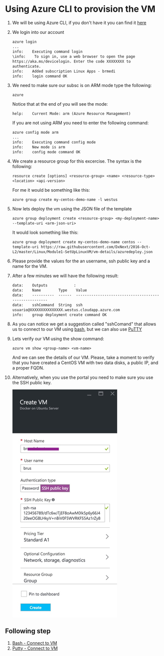 # Using Azure CLI to provision the VM

1. We will be using Azure CLI, if you don't have it you can find it [here](https://azure.microsoft.com/en-us/documentation/articles/xplat-cli-install/)
1. We login into our account
    ```Shell
    azure login
    ...
    info:    Executing command login
    \info:    To sign in, use a web browser to open the page https://aka.ms/devicelogin. Enter the code XXXXXXXX to authenticate.
    info:    Added subscription Linux Apps - brmedi
    info:    login command OK
    ```
1. We need to make sure our subsc is on ARM mode type the following:
    ```Shell
    azure
    ```
    Notice that at the end of you will see the mode:
    ```Shell
    help:    Current Mode: arm (Azure Resource Management)
    ```
    If you are not using ARM you need to enter the following command:
    ```Shell
    azure config mode arm
    ...
    info:    Executing command config mode
    info:    New mode is arm
    info:    config mode command OK
    ```

1. We create a resource group for this excercise. The syntax is the following:
     ```Shell
    resource create [options] <resource-group> <name> <resource-type> <location> <api-version>
    ```
    For me it would be something like this:
    ```Shell
    azure group create my-centos-demo-name -l westus
    ```
1. Now lets deploy the vm using the JSON file of the template
     ```Shell
    azure group deployment create <resource-group> <my-deployment-name> --template-uri <arm-json-uri>
    ```
    It would look something  like this:
    ```Shell
    azure group deployment create my-centos-demo-name centos --template-uri https://raw.githubusercontent.com/DxNext/2016-Oct-L2/master/Linux/Module1-SetUpLinuxVM/vm-details/azuredeploy.json
    ```
1. Please provide the values for the an username, ssh public key and a name for the VM.
1. After a few minutes we will have the following result:
    ```Shell
    data:    Outputs            :
    data:    Name        Type    Value
    data:    ----------  ------  ------------------------------------------------------
    data:    sshCommand  String  ssh usuario@XXXXXXXXXXXXXXX.westus.cloudapp.azure.com
    info:    group deployment create command OK
    ```
1. As you can notice we get a suggestion called "sshComand" that allows us to connect to our VM using [bash](content/01-set-up/03-connect-to-vm-bash.md), but we can also use [PuTTY](content/01-set-up/03-connect-to-vm-putty.md)

1. Lets verify our VM using the show command:
    ```Shell
    azure vm show <group-name> <vm-name>
    ```
    And we can see the details of our VM.
    Please, take a moment to verify that you have created a CentOS VM with two data disks, a public IP, and a proper FQDN. 
1. Alternatively, when you use the portal you need to make sure you use the SSH public key.

    ![alt text][set-vm-up]

## Following step

1. [Bash - Connect to VM](03-connect-to-vm-bash.md)
1. [Putty - Connect to VM](03-connect-to-vm-putty.md)

[set-vm-up]:img/set-vm-up.jpg "Fill it up with your public key"